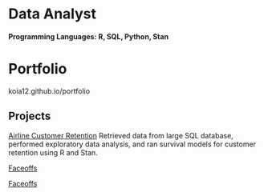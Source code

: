 # Data Analyst

#### Programming Languages: R, SQL, Python, Stan

# Portfolio
koia12.github.io/portfolio

## Projects
<a href="https://github.com/koia12/Airline-Customer-Retention">Airline Customer Retention</a>
Retrieved data from large SQL database, performed exploratory data analysis, and ran survival models for customer retention using R and Stan.

<a href="https://github.com/koia12/Faceoffs">Faceoffs</a>


<a href="https://github.com/koia12/Faceoffs">Faceoffs</a>

